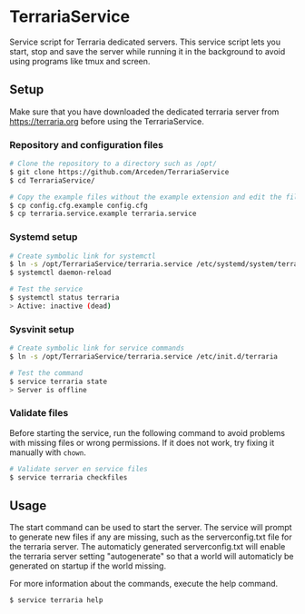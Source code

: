 # TerrariaService
Service script for Terraria dedicated servers.
This service script lets you start, stop and save the server while running it in the background to avoid using programs like tmux and screen.

## Setup
Make sure that you have downloaded the dedicated terraria server from https://terraria.org before using the TerrariaService.

### Repository and configuration files
```bash
# Clone the repository to a directory such as /opt/
$ git clone https://github.com/Arceden/TerrariaService
$ cd TerrariaService/
```

```bash
# Copy the example files without the example extension and edit the files.
$ cp config.cfg.example config.cfg
$ cp terraria.service.example terraria.service
```

### Systemd setup
```bash
# Create symbolic link for systemctl
$ ln -s /opt/TerrariaService/terraria.service /etc/systemd/system/terraria.service
$ systemctl daemon-reload

# Test the service
$ systemctl status terraria
> Active: inactive (dead)
```

### Sysvinit setup
```bash
# Create symbolic link for service commands
$ ln -s /opt/TerrariaService/terraria.service /etc/init.d/terraria

# Test the command
$ service terraria state
> Server is offline
```

### Validate files
Before starting the service, run the following command to avoid problems with missing files or wrong permissions. If it does not work, try fixing it manually with ```chown```.
```bash
# Validate server en service files
$ service terraria checkfiles
```

## Usage
The start command can be used to start the server. The service will prompt to generate new files if any are missing, such as the serverconfig.txt file for the terraria server.
The automaticly generated serverconfig.txt will enable the terraria server setting "autogenerate" so that a world will automaticly be generated on startup if the world missing.


For more information about the commands, execute the help command.
```bash 
$ service terraria help
```
